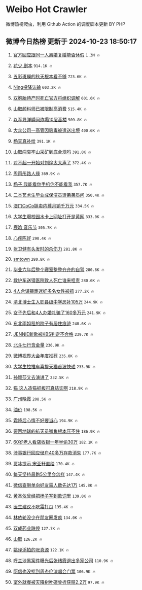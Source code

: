 # Weibo Hot Crawler 



微博热榜爬虫，利用 Github Action 的调度脚本更新 BY PHP 


## 微博今日热榜 更新于 2024-10-23 18:50:17 
1. [官方回应跟同一人离婚复婚能否休假](https://s.weibo.com/weibo?q=%23%E5%AE%98%E6%96%B9%E5%9B%9E%E5%BA%94%E8%B7%9F%E5%90%8C%E4%B8%80%E4%BA%BA%E7%A6%BB%E5%A9%9A%E5%A4%8D%E5%A9%9A%E8%83%BD%E5%90%A6%E4%BC%91%E5%81%87%23&t=31&band_rank=1&Refer=top) `1.3M 🔥` 

1. [花少 剧本](https://s.weibo.com/weibo?q=%E8%8A%B1%E5%B0%91%20%E5%89%A7%E6%9C%AC&t=31&band_rank=2&Refer=top) `914.1K 🔥` 

1. [五彩斑斓的秋天根本看不够](https://s.weibo.com/weibo?q=%23%E4%BA%94%E5%BD%A9%E6%96%91%E6%96%93%E7%9A%84%E7%A7%8B%E5%A4%A9%E6%A0%B9%E6%9C%AC%E7%9C%8B%E4%B8%8D%E5%A4%9F%23&t=31&band_rank=3&Refer=top) `723.6K 🔥` 

1. [Ning投降认输](https://s.weibo.com/weibo?q=Ning%E6%8A%95%E9%99%8D%E8%AE%A4%E8%BE%93&t=31&band_rank=4&Refer=top) `603.2K 🔥` 

1. [双胞胎待产时死亡官方将组织调解](https://s.weibo.com/weibo?q=%23%E5%8F%8C%E8%83%9E%E8%83%8E%E5%BE%85%E4%BA%A7%E6%97%B6%E6%AD%BB%E4%BA%A1%E5%AE%98%E6%96%B9%E5%B0%86%E7%BB%84%E7%BB%87%E8%B0%83%E8%A7%A3%23&t=31&band_rank=5&Refer=top) `601.6K 🔥` 

1. [山取颜料师已被限制高消费](https://s.weibo.com/weibo?q=%23%E5%B1%B1%E5%8F%96%E9%A2%9C%E6%96%99%E5%B8%88%E5%B7%B2%E8%A2%AB%E9%99%90%E5%88%B6%E9%AB%98%E6%B6%88%E8%B4%B9%23&t=31&band_rank=6&Refer=top) `515.4K 🔥` 

1. [以军导弹瞬间炸塌10层高楼](https://s.weibo.com/weibo?q=%23%E4%BB%A5%E5%86%9B%E5%AF%BC%E5%BC%B9%E7%9E%AC%E9%97%B4%E7%82%B8%E5%A1%8C10%E5%B1%82%E9%AB%98%E6%A5%BC%23&t=31&band_rank=7&Refer=top) `509.8K 🔥` 

1. [大众公司一高管因吸毒被遣送出境](https://s.weibo.com/weibo?q=%23%E5%A4%A7%E4%BC%97%E5%85%AC%E5%8F%B8%E4%B8%80%E9%AB%98%E7%AE%A1%E5%9B%A0%E5%90%B8%E6%AF%92%E8%A2%AB%E9%81%A3%E9%80%81%E5%87%BA%E5%A2%83%23&t=31&band_rank=8&Refer=top) `400.6K 🔥` 

1. [杨天真补给](https://s.weibo.com/weibo?q=%E6%9D%A8%E5%A4%A9%E7%9C%9F%E8%A1%A5%E7%BB%99&t=31&band_rank=9&Refer=top) `391.1K 🔥` 

1. [山取闯哀牢山采矿到底合规吗](https://s.weibo.com/weibo?q=%23%E5%B1%B1%E5%8F%96%E9%97%AF%E5%93%80%E7%89%A2%E5%B1%B1%E9%87%87%E7%9F%BF%E5%88%B0%E5%BA%95%E5%90%88%E8%A7%84%E5%90%97%23&t=31&band_rank=10&Refer=top) `391.0K 🔥` 

1. [对不起一开始对刘烨太大声了](https://s.weibo.com/weibo?q=%E5%AF%B9%E4%B8%8D%E8%B5%B7%E4%B8%80%E5%BC%80%E5%A7%8B%E5%AF%B9%E5%88%98%E7%83%A8%E5%A4%AA%E5%A4%A7%E5%A3%B0%E4%BA%86&t=31&band_rank=11&Refer=top) `372.4K 🔥` 

1. [周雨彤路人缘](https://s.weibo.com/weibo?q=%23%E5%91%A8%E9%9B%A8%E5%BD%A4%E8%B7%AF%E4%BA%BA%E7%BC%98%23&t=31&band_rank=12&Refer=top) `369.9K 🔥` 

1. [杨子 我能看你手机你不能看我](https://s.weibo.com/weibo?q=%E6%9D%A8%E5%AD%90%20%E6%88%91%E8%83%BD%E7%9C%8B%E4%BD%A0%E6%89%8B%E6%9C%BA%E4%BD%A0%E4%B8%8D%E8%83%BD%E7%9C%8B%E6%88%91&t=31&band_rank=13&Refer=top) `357.7K 🔥` 

1. [二本艺术生毕业成保洁员遭弟弟质问](https://s.weibo.com/weibo?q=%23%E4%BA%8C%E6%9C%AC%E8%89%BA%E6%9C%AF%E7%94%9F%E6%AF%95%E4%B8%9A%E6%88%90%E4%BF%9D%E6%B4%81%E5%91%98%E9%81%AD%E5%BC%9F%E5%BC%9F%E8%B4%A8%E9%97%AE%23&t=31&band_rank=14&Refer=top) `350.4K 🔥` 

1. [澳门CoCo姐卖内裤月销千万元](https://s.weibo.com/weibo?q=%23%E6%BE%B3%E9%97%A8CoCo%E5%A7%90%E5%8D%96%E5%86%85%E8%A3%A4%E6%9C%88%E9%94%80%E5%8D%83%E4%B8%87%E5%85%83%23&t=31&band_rank=15&Refer=top) `334.5K 🔥` 

1. [大学生曝校园水卡上网址打开是黄网](https://s.weibo.com/weibo?q=%23%E5%A4%A7%E5%AD%A6%E7%94%9F%E6%9B%9D%E6%A0%A1%E5%9B%AD%E6%B0%B4%E5%8D%A1%E4%B8%8A%E7%BD%91%E5%9D%80%E6%89%93%E5%BC%80%E6%98%AF%E9%BB%84%E7%BD%91%23&t=31&band_rank=16&Refer=top) `333.0K 🔥` 

1. [鹿晗 音乐节](https://s.weibo.com/weibo?q=%E9%B9%BF%E6%99%97%20%E9%9F%B3%E4%B9%90%E8%8A%82&t=31&band_rank=17&Refer=top) `305.7K 🔥` 

1. [心疼陈好](https://s.weibo.com/weibo?q=%E5%BF%83%E7%96%BC%E9%99%88%E5%A5%BD&t=31&band_rank=18&Refer=top) `290.4K 🔥` 

1. [张卫健有头发时的杀伤力](https://s.weibo.com/weibo?q=%E5%BC%A0%E5%8D%AB%E5%81%A5%E6%9C%89%E5%A4%B4%E5%8F%91%E6%97%B6%E7%9A%84%E6%9D%80%E4%BC%A4%E5%8A%9B&t=31&band_rank=19&Refer=top) `281.8K 🔥` 

1. [smtown](https://s.weibo.com/weibo?q=smtown&t=31&band_rank=20&Refer=top) `280.8K 🔥` 

1. [毕业六年后整个寝室整整齐齐的自驾](https://s.weibo.com/weibo?q=%E6%AF%95%E4%B8%9A%E5%85%AD%E5%B9%B4%E5%90%8E%E6%95%B4%E4%B8%AA%E5%AF%9D%E5%AE%A4%E6%95%B4%E6%95%B4%E9%BD%90%E9%BD%90%E7%9A%84%E8%87%AA%E9%A9%BE&t=31&band_rank=21&Refer=top) `280.8K 🔥` 

1. [救护车送错医院致人死亡谁来担责](https://s.weibo.com/weibo?q=%23%E6%95%91%E6%8A%A4%E8%BD%A6%E9%80%81%E9%94%99%E5%8C%BB%E9%99%A2%E8%87%B4%E4%BA%BA%E6%AD%BB%E4%BA%A1%E8%B0%81%E6%9D%A5%E6%8B%85%E8%B4%A3%23&t=31&band_rank=22&Refer=top) `280.6K 🔥` 

1. [4人合谋猥亵迷奸多名女性被抓](https://s.weibo.com/weibo?q=%234%E4%BA%BA%E5%90%88%E8%B0%8B%E7%8C%A5%E4%BA%B5%E8%BF%B7%E5%A5%B8%E5%A4%9A%E5%90%8D%E5%A5%B3%E6%80%A7%E8%A2%AB%E6%8A%93%23&t=31&band_rank=23&Refer=top) `277.2K 🔥` 

1. [清北博士生入职县级中学房补105万](https://s.weibo.com/weibo?q=%23%E6%B8%85%E5%8C%97%E5%8D%9A%E5%A3%AB%E7%94%9F%E5%85%A5%E8%81%8C%E5%8E%BF%E7%BA%A7%E4%B8%AD%E5%AD%A6%E6%88%BF%E8%A1%A5105%E4%B8%87%23&t=31&band_rank=24&Refer=top) `244.9K 🔥` 

1. [女子先后和4人办婚礼骗了160多万元](https://s.weibo.com/weibo?q=%23%E5%A5%B3%E5%AD%90%E5%85%88%E5%90%8E%E5%92%8C4%E4%BA%BA%E5%8A%9E%E5%A9%9A%E7%A4%BC%E9%AA%97%E4%BA%86160%E5%A4%9A%E4%B8%87%E5%85%83%23&t=31&band_rank=25&Refer=top) `241.9K 🔥` 

1. [东北雨姐租的院子有居住痕迹](https://s.weibo.com/weibo?q=%23%E4%B8%9C%E5%8C%97%E9%9B%A8%E5%A7%90%E7%A7%9F%E7%9A%84%E9%99%A2%E5%AD%90%E6%9C%89%E5%B1%85%E4%BD%8F%E7%97%95%E8%BF%B9%23&t=31&band_rank=26&Refer=top) `240.6K 🔥` 

1. [JENNIE新歌被KBS判定不合格](https://s.weibo.com/weibo?q=%23JENNIE%E6%96%B0%E6%AD%8C%E8%A2%ABKBS%E5%88%A4%E5%AE%9A%E4%B8%8D%E5%90%88%E6%A0%BC%23&t=31&band_rank=27&Refer=top) `239.7K 🔥` 

1. [北斗七行含金量](https://s.weibo.com/weibo?q=%E5%8C%97%E6%96%97%E4%B8%83%E8%A1%8C%E5%90%AB%E9%87%91%E9%87%8F&t=31&band_rank=28&Refer=top) `236.9K 🔥` 

1. [微博视界大会年度推荐](https://s.weibo.com/weibo?q=%E5%BE%AE%E5%8D%9A%E8%A7%86%E7%95%8C%E5%A4%A7%E4%BC%9A%E5%B9%B4%E5%BA%A6%E6%8E%A8%E8%8D%90&t=31&band_rank=29&Refer=top) `235.0K 🔥` 

1. [大学生拉推车喜提天猫首波快递](https://s.weibo.com/weibo?q=%23%E5%A4%A7%E5%AD%A6%E7%94%9F%E6%8B%89%E6%8E%A8%E8%BD%A6%E5%96%9C%E6%8F%90%E5%A4%A9%E7%8C%AB%E9%A6%96%E6%B3%A2%E5%BF%AB%E9%80%92%23&t=31&band_rank=30&Refer=top) `233.9K 🔥` 

1. [孙颖莎又去演讲了](https://s.weibo.com/weibo?q=%E5%AD%99%E9%A2%96%E8%8E%8E%E5%8F%88%E5%8E%BB%E6%BC%94%E8%AE%B2%E4%BA%86&t=31&band_rank=31&Refer=top) `232.5K 🔥` 

1. [猫 这人造猫抓板可真结实啊](https://s.weibo.com/weibo?q=%E7%8C%AB%20%E8%BF%99%E4%BA%BA%E9%80%A0%E7%8C%AB%E6%8A%93%E6%9D%BF%E5%8F%AF%E7%9C%9F%E7%BB%93%E5%AE%9E%E5%95%8A&t=31&band_rank=32&Refer=top) `218.9K 🔥` 

1. [广州晚霞](https://s.weibo.com/weibo?q=%E5%B9%BF%E5%B7%9E%E6%99%9A%E9%9C%9E&t=31&band_rank=33&Refer=top) `208.5K 🔥` 

1. [油价](https://s.weibo.com/weibo?q=%E6%B2%B9%E4%BB%B7&t=31&band_rank=34&Refer=top) `198.5K 🔥` 

1. [霜降后心情不好要当心](https://s.weibo.com/weibo?q=%23%E9%9C%9C%E9%99%8D%E5%90%8E%E5%BF%83%E6%83%85%E4%B8%8D%E5%A5%BD%E8%A6%81%E5%BD%93%E5%BF%83%23&t=31&band_rank=35&Refer=top) `194.9K 🔥` 

1. [要回地球的航天员嘴角根本压不住](https://s.weibo.com/weibo?q=%23%E8%A6%81%E5%9B%9E%E5%9C%B0%E7%90%83%E7%9A%84%E8%88%AA%E5%A4%A9%E5%91%98%E5%98%B4%E8%A7%92%E6%A0%B9%E6%9C%AC%E5%8E%8B%E4%B8%8D%E4%BD%8F%23&t=31&band_rank=36&Refer=top) `186.9K 🔥` 

1. [60岁老人看店收银一年半偷30万](https://s.weibo.com/weibo?q=%2360%E5%B2%81%E8%80%81%E4%BA%BA%E7%9C%8B%E5%BA%97%E6%94%B6%E9%93%B6%E4%B8%80%E5%B9%B4%E5%8D%8A%E5%81%B730%E4%B8%87%23&t=31&band_rank=37&Refer=top) `182.1K 🔥` 

1. [涉事银行回应储户40多万存款消失](https://s.weibo.com/weibo?q=%23%E6%B6%89%E4%BA%8B%E9%93%B6%E8%A1%8C%E5%9B%9E%E5%BA%94%E5%82%A8%E6%88%B740%E5%A4%9A%E4%B8%87%E5%AD%98%E6%AC%BE%E6%B6%88%E5%A4%B1%23&t=31&band_rank=38&Refer=top) `177.7K 🔥` 

1. [贾冰提示 宋亚轩直给](https://s.weibo.com/weibo?q=%E8%B4%BE%E5%86%B0%E6%8F%90%E7%A4%BA%20%E5%AE%8B%E4%BA%9A%E8%BD%A9%E7%9B%B4%E7%BB%99&t=31&band_rank=39&Refer=top) `170.4K 🔥` 

1. [每天坚持晨跑5公里会怎样](https://s.weibo.com/weibo?q=%E6%AF%8F%E5%A4%A9%E5%9D%9A%E6%8C%81%E6%99%A8%E8%B7%915%E5%85%AC%E9%87%8C%E4%BC%9A%E6%80%8E%E6%A0%B7&t=31&band_rank=40&Refer=top) `147.4K 🔥` 

1. [微信查删单向好友需人数先达1万](https://s.weibo.com/weibo?q=%23%E5%BE%AE%E4%BF%A1%E6%9F%A5%E5%88%A0%E5%8D%95%E5%90%91%E5%A5%BD%E5%8F%8B%E9%9C%80%E4%BA%BA%E6%95%B0%E5%85%88%E8%BE%BE1%E4%B8%87%23&t=31&band_rank=41&Refer=top) `145.8K 🔥` 

1. [黄圣依曾经把杨子写到歌词里](https://s.weibo.com/weibo?q=%23%E9%BB%84%E5%9C%A3%E4%BE%9D%E6%9B%BE%E7%BB%8F%E6%8A%8A%E6%9D%A8%E5%AD%90%E5%86%99%E5%88%B0%E6%AD%8C%E8%AF%8D%E9%87%8C%23&t=31&band_rank=42&Refer=top) `139.0K 🔥` 

1. [医生建议不吃霜打瓜](https://s.weibo.com/weibo?q=%23%E5%8C%BB%E7%94%9F%E5%BB%BA%E8%AE%AE%E4%B8%8D%E5%90%83%E9%9C%9C%E6%89%93%E7%93%9C%23&t=31&band_rank=43&Refer=top) `135.4K 🔥` 

1. [林依轮没少在朋友圈发疯](https://s.weibo.com/weibo?q=%E6%9E%97%E4%BE%9D%E8%BD%AE%E6%B2%A1%E5%B0%91%E5%9C%A8%E6%9C%8B%E5%8F%8B%E5%9C%88%E5%8F%91%E7%96%AF&t=31&band_rank=44&Refer=top) `134.0K 🔥` 

1. [双成药业跌停](https://s.weibo.com/weibo?q=%23%E5%8F%8C%E6%88%90%E8%8D%AF%E4%B8%9A%E8%B7%8C%E5%81%9C%23&t=31&band_rank=45&Refer=top) `127.7K 🔥` 

1. [山取](https://s.weibo.com/weibo?q=%E5%B1%B1%E5%8F%96&t=31&band_rank=46&Refer=top) `126.2K 🔥` 

1. [姚译添拍的张真源](https://s.weibo.com/weibo?q=%23%E5%A7%9A%E8%AF%91%E6%B7%BB%E6%8B%8D%E7%9A%84%E5%BC%A0%E7%9C%9F%E6%BA%90%23&t=31&band_rank=47&Refer=top) `122.1K 🔥` 

1. [呼兰涉黑案件曝光后张绪霞退出多家公司](https://s.weibo.com/weibo?q=%23%E5%91%BC%E5%85%B0%E6%B6%89%E9%BB%91%E6%A1%88%E4%BB%B6%E6%9B%9D%E5%85%89%E5%90%8E%E5%BC%A0%E7%BB%AA%E9%9C%9E%E9%80%80%E5%87%BA%E5%A4%9A%E5%AE%B6%E5%85%AC%E5%8F%B8%23&t=31&band_rank=48&Refer=top) `110.9K 🔥` 

1. [阿信也没抢到周杰伦演唱会门票](https://s.weibo.com/weibo?q=%23%E9%98%BF%E4%BF%A1%E4%B9%9F%E6%B2%A1%E6%8A%A2%E5%88%B0%E5%91%A8%E6%9D%B0%E4%BC%A6%E6%BC%94%E5%94%B1%E4%BC%9A%E9%97%A8%E7%A5%A8%23&t=31&band_rank=49&Refer=top) `106.9K 🔥` 

1. [室外就餐被天降树叶砸骨折获赔2.2万](https://s.weibo.com/weibo?q=%23%E5%AE%A4%E5%A4%96%E5%B0%B1%E9%A4%90%E8%A2%AB%E5%A4%A9%E9%99%8D%E6%A0%91%E5%8F%B6%E7%A0%B8%E9%AA%A8%E6%8A%98%E8%8E%B7%E8%B5%942.2%E4%B8%87%23&t=31&band_rank=50&Refer=top) `97.9K 🔥` 

